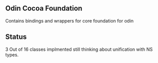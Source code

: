 ## Odin Cocoa Foundation ##

Contains bindings and wrappers for core foundation for odin

## Status ##
3 Out of 16 classes implmented still thinking about unification with NS types.
